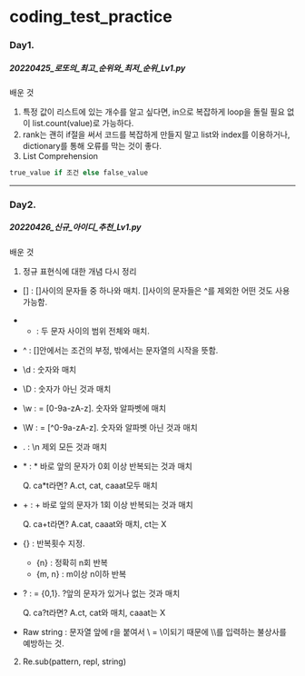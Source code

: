 # coding_test_practice

### Day1.
##### 20220425_로또의_최고_순위와_최저_순위_Lv1.py
배운 것
1. 특정 값이 리스트에 있는 개수를 알고 싶다면, in으로 복잡하게 loop을 돌릴 필요 없이 list.count(value)로 가능하다.
2. rank는 괜히 if절을 써서 코드를 복잡하게 만들지 말고 list와 index를 이용하거나, dictionary를 통해 오류를 막는 것이 좋다.
3. List Comprehension
```python
true_value if 조건 else false_value
```
------------


### Day2.
##### 20220426_신규_아이디_추천_Lv1.py
배운 것
1. 정규 표현식에 대한 개념 다시 정리
- []  : []사이의 문자들 중 하나와 매치. []사이의 문자들은 ^를 제외한 어떤 것도 사용 가능함. 
- -   : 두 문자 사이의 범위 전체와 매치.
- ^   : []안에서는 조건의 부정, 밖에서는 문자열의 시작을 뜻함.
- \d  : 숫자와 매치
- \D  : 숫자가 아닌 것과 매치
- \w  : = [0-9a-zA-z]. 숫자와 알파벳에 매치
- \W  : = [^0-9a-zA-z]. 숫자와 알파벳 아닌 것과 매치
- .   : \n 제외 모든 것과 매치
- \*  : * 바로 앞의 문자가 0회 이상 반복되는 것과 매치

    Q. ca\*t라면? A.ct, cat, caaat모두 매치
- \+   : + 바로 앞의 문자가 1회 이상 반복되는 것과 매치

    Q. ca+t라면? A.cat, caaat와 매치, ct는 X
- {}  : 반복횟수 지정.
  - {n} : 정확히 n회 반복
  - {m, n} : m이상 n이하 반복

- ?   : = {0,1}. ?앞의 문자가 있거나 없는 것과 매치

    Q. ca?t라면? A.ct, cat와 매치, caaat는 X
    
- Raw string : 문자열 앞에 r을 붙여서 \\ = \이되기 때문에 \\\\를 입력하는 불상사를 예방하는 것. 


2. Re.sub(pattern, repl, string)
